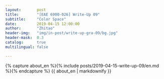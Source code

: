 ```yaml
---
layout:       post
title:        "[EAE 6900-026] Write-Up 09"
subtitle:     "Color Space"
date:         2019-04-15 12:00:00
author:       "Zhitao"
header-img:   "img/in-post/write-up-gra-09/bg.jpg"
header-mask:  0.3
catalog:      true
multilingual: false

---
```


<!-- Chinese Version -->
<!-- <div class="zh post-container">
    {% capture about_zh %}{% include posts/2018-08-29-write-up-01/zh.md %}{% endcapture %}
    {{ about_zh | markdownify }}
</div> -->

<!-- English Version -->
<div class="en post-container">
    {% capture about_en %}{% include posts/2019-04-15-write-up-09/en.md %}{% endcapture %}
    {{ about_en | markdownify }}
</div>

